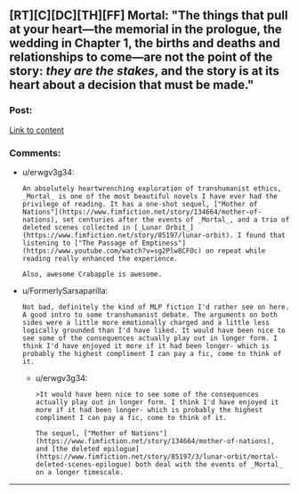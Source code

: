 ## [RT][C][DC][TH][FF] Mortal: "The things that pull at your heart—the memorial in the prologue, the wedding in Chapter 1, the births and deaths and relationships to come—are not the point of the story: _they are the stakes_, and the story is at its heart about a decision that must be made."

### Post:

[Link to content](https://www.fimfiction.net/story/95424/mortal)

### Comments:

- u/erwgv3g34:
  ```
  An absolutely heartwrenching exploration of transhumanist ethics, _Mortal_ is one of the most beautiful novels I have ever had the privilege of reading. It has a one-shot sequel, ["Mother of Nations"](https://www.fimfiction.net/story/134664/mother-of-nations), set centuries after the events of _Mortal_, and a trio of deleted scenes collected in [_Lunar Orbit_](https://www.fimfiction.net/story/85197/lunar-orbit). I found that listening to ["The Passage of Emptiness"](https://www.youtube.com/watch?v=sg2Plw8CFOc) on repeat while reading really enhanced the experience.

  Also, awesome Crabapple is awesome.
  ```

- u/FormerlySarsaparilla:
  ```
  Not bad, definitely the kind of MLP fiction I'd rather see on here. A good intro to some transhumanist debate. The arguments on both sides were a little more emotionally charged and a little less logically grounded than I'd have liked. It would have been nice to see some of the consequences actually play out in longer form. I think I'd have enjoyed it more if it had been longer- which is probably the highest compliment I can pay a fic, come to think of it.
  ```

  - u/erwgv3g34:
    ```
    >It would have been nice to see some of the consequences actually play out in longer form. I think I'd have enjoyed it more if it had been longer- which is probably the highest compliment I can pay a fic, come to think of it.

    The sequel, ["Mother of Nations"](https://www.fimfiction.net/story/134664/mother-of-nations), and [the deleted epilogue](https://www.fimfiction.net/story/85197/3/lunar-orbit/mortal-deleted-scenes-epilogue) both deal with the events of _Mortal_ on a longer timescale.
    ```

---

